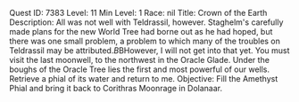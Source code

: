 Quest ID: 7383
Level: 11
Min Level: 1
Race: nil
Title: Crown of the Earth
Description: All was not well with Teldrassil, however. Staghelm's carefully made plans for the new World Tree had borne out as he had hoped, but there was one small problem, a problem to which many of the troubles on Teldrassil may be attributed.$B$BHowever, I will not get into that yet. You must visit the last moonwell, to the northwest in the Oracle Glade. Under the boughs of the Oracle Tree lies the first and most powerful of our wells. Retrieve a phial of its water and return to me.
Objective: Fill the Amethyst Phial and bring it back to Corithras Moonrage in Dolanaar.
